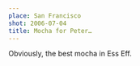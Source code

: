 ```yaml
---
place: San Francisco
shot: 2006-07-04
title: Mocha for Peter…
---
```


Obviously, the best mocha in Ess Eff.
